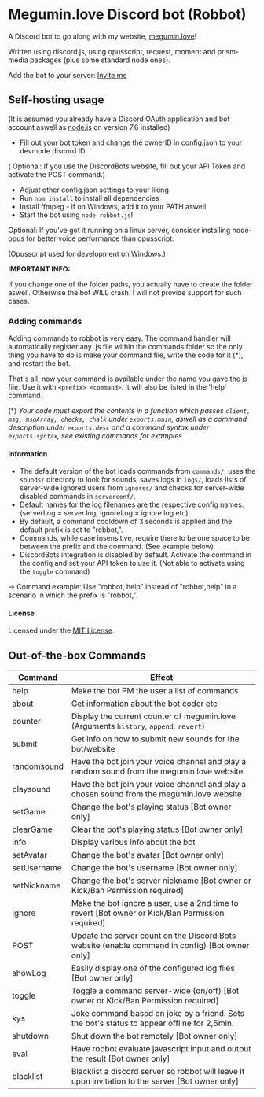 # Megumin.love Discord bot (Robbot)

A Discord bot to go along with my website, [megumin.love](https://megumin.love)!

Written using discord.js, using opusscript, request, moment and prism-media packages (plus some standard node ones).

Add the bot to your server: [Invite me](https://discordapp.com/oauth2/authorize?client_id=257126756069277696&scope=bot&permissions=70274048)

## Self-hosting usage

(It is assumed you already have a Discord OAuth application and bot account aswell as [node.js](https://nodejs.org/en/) on version 7.6 installed)

- Fill out your bot token and change the ownerID in config.json to your devmode discord ID

( Optional: If you use the DiscordBots website, fill out your API Token and activate the POST command.)

- Adjust other config.json settings to your liking
- Run ``npm install`` to install all dependencies
- Install ffmpeg - if on Windows, add it to your PATH aswell
- Start the bot using ``node robbot.js``!

Optional: If you've got it running on a linux server, consider installing node-opus for better voice performance than opusscript.

(Opusscript used for development on Windows.)

**IMPORTANT INFO:**

If you change one of the folder paths, you actually have to create the folder aswell.
Otherwise the bot WILL crash. I will not provide support for such cases.

### Adding commands

Adding commands to robbot is very easy. The command handler will automatically register any .js file within the commands folder so
the only thing you have to do is make your command file, write the code for it (*), and restart the bot.

That's all, now your command is available under the name you gave the js file.
Use it with ``<prefix> <command>``. It will also be listed in the 'help' command.

(\*) *Your code must export the contents in a function which passes ``client, msg, msgArray, checks, chalk`` under ``exports.main``, aswell as a command description under ``exports.desc`` and a command syntax under ``exports.syntax``, see existing commands for examples*

#### Information

- The default version of the bot loads commands from ``commands/``, uses the ``sounds/`` directory to look for sounds, saves logs in ``logs/``, loads lists of server-wide ignored users from ``ignores/`` and checks for server-wide disabled commands in ``serverconf/``.
- Default names for the log filenames are the respective config names. (serverLog = server.log, ignoreLog = ignore.log etc).
- By default, a command cooldown of 3 seconds is applied and the default prefix is set to "robbot,".
- Commands, while case insensitive, require there to be one space to be between the prefix and the command. (See example below).
- DiscordBots integration is disabled by default. Activate the command in the config and set your API token to use it. (Not able to activate using the ``toggle`` command)

-> Command example: Use "robbot, help" instead of "robbot,help" in a scenario in which the prefix is "robbot,".

#### License

Licensed under the [MIT License](https://github.com/robflop/robbot/blob/master/LICENSE.md).

## Out-of-the-box Commands

| Command       | Effect                                                                                            |
|-------------  |-------------------------------------------------------------------------------------------------  |
| help          | Make the bot PM the user a list of commands                                                       |
| about         | Get information about the bot coder etc                                                           |
| counter       | Display the current counter of megumin.love (Arguments ``history``, ``append``, ``revert``)       |
| submit        | Get info on how to submit new sounds for the bot/website                                          |
| randomsound   | Have the bot join your voice channel and play a random sound from the megumin.love website        |
| playsound     | Have the bot join your voice channel and play a chosen sound from the megumin.love website        |
| setGame       | Change the bot's playing status [Bot owner only]                                                  |
| clearGame     | Clear the bot's playing status [Bot owner only]                                                   |
| info          | Display various info about the bot                                                                |
| setAvatar     | Change the bot's avatar [Bot owner only]                                                          |
| setUsername   | Change the bot's username [Bot owner only]                                                        |
| setNickname   | Change the bot's server nickname [Bot owner or Kick/Ban Permission required]                      |
| ignore        | Make the bot ignore a user, use a 2nd time to revert [Bot owner or Kick/Ban Permission required]  |
| POST          | Update the server count on the Discord Bots website (enable command in config) [Bot owner only]   |
| showLog       | Easily display one of the configured log files [Bot owner only]                                   |
| toggle        | Toggle a command server-wide (on/off) [Bot owner or Kick/Ban Permission required]                 |
| kys           | Joke command based on joke by a friend. Sets the bot's status to appear offline for 2,5min.       |
| shutdown      | Shut down the bot remotely [Bot owner only]                                                       |
| eval          | Have robbot evaluate javascript input and output the result [Bot owner only]                      |
| blacklist     | Blacklist a discord server so robbot will leave it upon invitation to the server [Bot owner only] |
